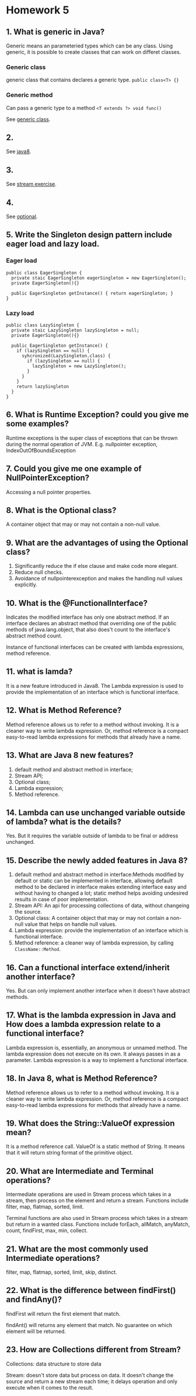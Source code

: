 # Homework 5
## 1. What is generic in Java? 
Generic means an parameteried types which can be any class. Using generic, it is possible to create classes that can work on differet classes.

### Generic class
generic class that contains declares a generic type. `public class<T> {}`

### Generic method
Can pass a generic type to a method `<T extends ?> void func()`

See [generic class](./../Coding/Hw5/genericclass).

## 2.
See [java8](./../Coding/Hw5/java8).

## 3.
See [stream exercise](./../Coding/Hw5/streamexercise).

## 4. 
See [optional](./../Coding/Hw5/java8).

## 5. Write the Singleton design pattern include eager load and lazy load. 
### Eager load
```
public class EagerSingleton {
  private staic EagerSingleton eagerSingleton = new EagerSingleton();
  private EagerSingleton(){}
  
  public EagerSingleton getInstance() { return eagerSingleton; }
}
```
### Lazy load
```
public class LazySingleton {
  private staic LazySingleton lazySingleton = null;
  private EagerSingleton(){}
  
  public EagerSingleton getInstance() { 
    if (lazySingleton == null) {
      syhcronized(LazySingleton.class) {
        if (lazySingleton == null) {
          lazySingleton = new LazySingleton();
        }
      }
    }
    return lazySingleton
  }
}
```

## 6. What is Runtime Exception? could you give me some examples?
Runtime exceptions is the super class of exceptions that can be thrown during the normal operation of JVM. E.g. nullpointer exception, IndexOutOfBoundsException

## 7. Could you give me one example of NullPointerException?
Accessing a null pointer properties.

## 8. What is the Optional class?
A container object that may or may not contain a non-null value.

## 9. What are the advantages of using the Optional class?
1. Significantly reduce the if else clause and make code more elegant.
2. Reduce null checks. 
3. Avoidance of nullpointerexception and makes the handling null values explicitly.

## 10. What is the @FunctionalInterface?
Indicates the modified interface has only one abstract method. If an interface declares an abstract method that overriding one of the public methods of java.lang.object, that also does't count to the interface's abstract method count.

Instance of functional interfaces can be created with lambda expressions, method reference.

## 11. what is lamda?
It is a new feature introduced in Java8. The Lambda expression is used to provide the implementation of an interface which is functional interface. 

## 12. What is Method Reference?
Method reference allows us to refer to a method without invoking. It is a cleaner way to write lambda expression. Or, method reference is a compact easy-to-read lambda
expressions for methods that already have a name.

## 13. What are Java 8 new features?
1. default method and abstract method in interface;
2. Stream API;
3. Optional class;
4. Lambda expression;
5. Method reference.


## 14. Lambda can use unchanged variable outside of lambda? what is the details?
Yes. But it requires the variable outside of lambda to be final or address unchanged.

## 15. Describe the newly added features in Java 8?
1. default method and abstract method in interface:Methods modified by default or static can be implemented in interface, allowing default method to be declared in interface makes extending interface easy and without having to changed
a lot; static method helps avoiding undesired results in case of poor implementation.
2. Stream API: An api for processing collections of data, without changeing the source.
3. Optional class: A container object that may or may not contain a non-null value that helps on handle null values.
4. Lambda expression: provide the implementation of an interface which is functional interface. 
5. Method reference: a cleaner way of lambda expression, by calling `ClassName::Method`.

## 16. Can a functional interface extend/inherit another interface?
Yes. But can only implement another interface when it doesn't have abstract methods.

## 17. What is the lambda expression in Java and How does a lambda expression relate to a functional interface?
Lambda expression is, essentially, an anonymous or unnamed method. The lambda expression does not execute on its own. It always passes in as a parameter.
Lambda expression is a way to implement a functional interface.

## 18. In Java 8, what is Method Reference?
Method reference allows us to refer to a method without invoking. It is a cleaner way to write lambda expression. Or, method reference is a compact easy-to-read lambda
expressions for methods that already have a name.

## 19. What does the String::ValueOf expression mean?
It is a method reference call. ValueOf is a static method of String. It means that it will return string format of the primitive object.

## 20. What are Intermediate and Terminal operations?
Intermediate operations are used in Stream process which takes in a stream, then process on the element and return a stream. 
Functions include filter, map, flatmap, sorted, limit.

Terminal functions are also used in Stream process which takes in a stream but return in a wanted class.
Functions include forEach, allMatch, anyMatch, count, findFirst, max, min, collect.

## 21. What are the most commonly used Intermediate operations?
filter, map, flatmap, sorted, limit, skip, distinct.

## 22. What is the difference between findFirst() and findAny()?
findFirst will return the first element that match.

findAnt() will returns any element that match. No guarantee on which element will be returned.

## 23. How are Collections different from Stream?
Collections: data structure to store data

Stream: doesn't store data but process on data. It doesn't change the source and return a new stream each time; it delays operation and only execute when it comes to the result.
